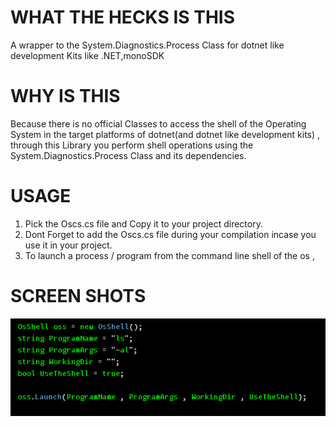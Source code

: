 # WHAT THE HECKS IS THIS 
A wrapper to the System.Diagnostics.Process Class for dotnet like development Kits like .NET,monoSDK

# WHY IS THIS
Because there is no official Classes to access the shell of the Operating System in the target platforms of dotnet(and dotnet like development kits) , through this Library you perform shell operations using the System.Diagnostics.Process Class and its dependencies.

# USAGE 
1. Pick the Oscs.cs file and Copy it to your project directory. 
2. Dont Forget to add the Oscs.cs file during your compilation incase you use it in your project.
3. To launch a process / program from the command line shell of the os , 


# SCREEN SHOTS
![screenshot1](screenshots/Screenshot_2022-11-02_19-03-10.png)



